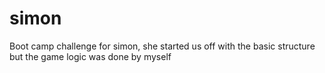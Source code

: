 # simon
 Boot camp challenge for simon, she started us off with the basic structure but the game logic was done by myself
